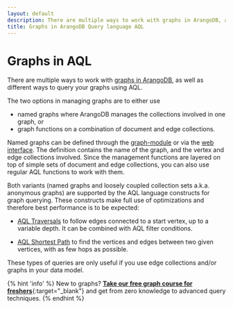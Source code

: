 ```yaml
---
layout: default
description: There are multiple ways to work with graphs in ArangoDB, as well as different ways to query your graphs using AQL.
title: Graphs in ArangoDB Query language AQL
---
```

Graphs in AQL
=============

There are multiple ways to work with [graphs in ArangoDB](../graphs.html),
as well as different ways to query your graphs using AQL.

The two options in managing graphs are to either use

- named graphs where ArangoDB manages the collections involved in one graph, or
- graph functions on a combination of document and edge collections.

Named graphs can be defined through the [graph-module](../graphs-general-graphs.html)
or via the [web interface](../programs-web-interface.html).
The definition contains the name of the graph, and the vertex and edge collections
involved. Since the management functions are layered on top of simple sets of
document and edge collections, you can also use regular AQL functions to work with them. 

Both variants (named graphs and loosely coupled collection sets a.k.a. anonymous graphs)
are supported by the AQL language constructs for graph querying. These constructs
make full use of optimizations and therefore best performance is to be expected:

- [AQL Traversals](graphs-traversals.html) to follow edges connected to a start vertex,
  up to a variable depth. It can be combined with AQL filter conditions.

- [AQL Shortest Path](graphs-shortest-path.html) to find the vertices and edges between two
  given vertices, with as few hops as possible.

These types of queries are only useful if you use edge collections and/or graphs in
your data model.

{% hint 'info' %}
New to graphs? [**Take our free graph course for freshers**](https://www.arangodb.com/arangodb-graph-course/){:target="_blank"}
and get from zero knowledge to advanced query techniques.
{% endhint %}
